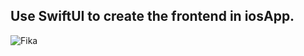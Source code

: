 ## Use SwiftUI to create the frontend in iosApp.
![Fika]("https://s3cdn.yourator.co/collections/images/000/069/535/original/6a327682c2fdeddfac4d7dac154f22ccefacf4c2.jpg")
